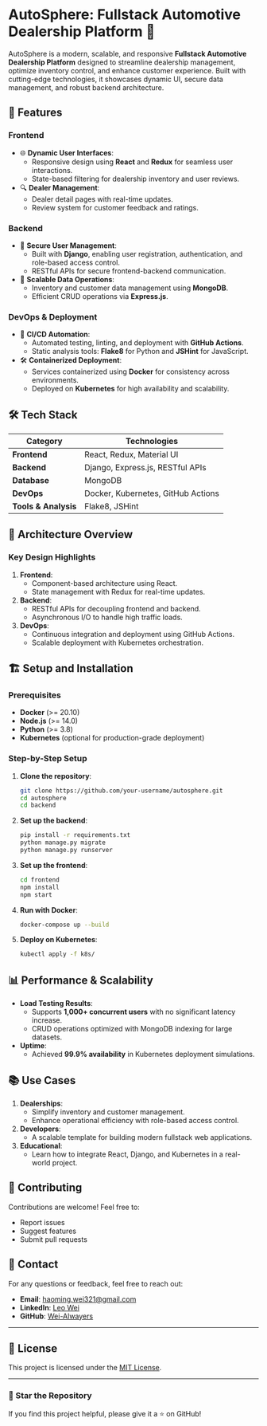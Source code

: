# **AutoSphere: Fullstack Automotive Dealership Platform 🚗**

AutoSphere is a modern, scalable, and responsive **Fullstack Automotive Dealership Platform** designed to streamline dealership management, optimize inventory control, and enhance customer experience. Built with cutting-edge technologies, it showcases dynamic UI, secure data management, and robust backend architecture.


## **🌟 Features**

### **Frontend**
- 🌐 **Dynamic User Interfaces**:
  - Responsive design using **React** and **Redux** for seamless user interactions.
  - State-based filtering for dealership inventory and user reviews.
- 🔍 **Dealer Management**:
  - Dealer detail pages with real-time updates.
  - Review system for customer feedback and ratings.

### **Backend**
- 🔐 **Secure User Management**:
  - Built with **Django**, enabling user registration, authentication, and role-based access control.
  - RESTful APIs for secure frontend-backend communication.
- 💾 **Scalable Data Operations**:
  - Inventory and customer data management using **MongoDB**.
  - Efficient CRUD operations via **Express.js**.

### **DevOps & Deployment**
- 🚀 **CI/CD Automation**:
  - Automated testing, linting, and deployment with **GitHub Actions**.
  - Static analysis tools: **Flake8** for Python and **JSHint** for JavaScript.
- 🛠️ **Containerized Deployment**:
  - Services containerized using **Docker** for consistency across environments.
  - Deployed on **Kubernetes** for high availability and scalability.


## **🛠️ Tech Stack**

| **Category**        | **Technologies**                                              |
|----------------------|--------------------------------------------------------------|
| **Frontend**         | React, Redux, Material UI                                    |
| **Backend**          | Django, Express.js, RESTful APIs                             |
| **Database**         | MongoDB                                                     |
| **DevOps**           | Docker, Kubernetes, GitHub Actions                           |
| **Tools & Analysis** | Flake8, JSHint                                              |


## **🚀 Architecture Overview**

### **Key Design Highlights**
1. **Frontend**:
   - Component-based architecture using React.
   - State management with Redux for real-time updates.
2. **Backend**:
   - RESTful APIs for decoupling frontend and backend.
   - Asynchronous I/O to handle high traffic loads.
3. **DevOps**:
   - Continuous integration and deployment using GitHub Actions.
   - Scalable deployment with Kubernetes orchestration.

## **🏗️ Setup and Installation**

### **Prerequisites**
- **Docker** (>= 20.10)
- **Node.js** (>= 14.0)
- **Python** (>= 3.8)
- **Kubernetes** (optional for production-grade deployment)

### **Step-by-Step Setup**

1. **Clone the repository**:
   ```bash
   git clone https://github.com/your-username/autosphere.git
   cd autosphere
   cd backend
   ```
2.	**Set up the backend**:
    ```bash
    pip install -r requirements.txt
    python manage.py migrate
    python manage.py runserver
    ```
3. **Set up the frontend**:
    ```bash
    cd frontend
    npm install
    npm start
    ```
4.	**Run with Docker**:
    ```bash
    docker-compose up --build
    ```
5.	**Deploy on Kubernetes**:
     ```bash
     kubectl apply -f k8s/
     ```

## **📊 Performance & Scalability**

- **Load Testing Results**:
  - Supports **1,000+ concurrent users** with no significant latency increase.
  - CRUD operations optimized with MongoDB indexing for large datasets.
- **Uptime**:
  - Achieved **99.9% availability** in Kubernetes deployment simulations.

## **📚 Use Cases**
1. **Dealerships**:
   - Simplify inventory and customer management.
   - Enhance operational efficiency with role-based access control.
2. **Developers**:
   - A scalable template for building modern fullstack web applications.
3. **Educational**:
   - Learn how to integrate React, Django, and Kubernetes in a real-world project.


## **🤝 Contributing**
Contributions are welcome! Feel free to:
- Report issues
- Suggest features
- Submit pull requests

## **📧 Contact**
For any questions or feedback, feel free to reach out:
- **Email**: haoming.wei321@gmail.com
- **LinkedIn**: [Leo Wei](https://www.linkedin.com/in/haoming-wei)
- **GitHub**: [Wei-Alwayers](https://github.com/Wei-Alwayers)

---

## **📝 License**
This project is licensed under the [MIT License](./LICENSE).

---

### **🌟 Star the Repository**
If you find this project helpful, please give it a ⭐ on GitHub!
